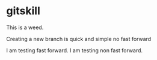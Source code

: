 # gitskill

This is a weed.

Creating a new branch is quick and simple
no fast forward

I am testing fast forward.
I am testing non fast forward.

